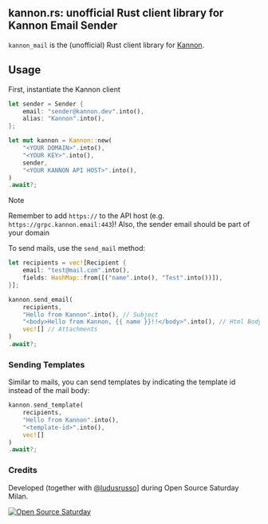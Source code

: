 ## kannon.rs: unofficial Rust client library for Kannon Email Sender

`kannon_mail` is the (unofficial) Rust client library for [Kannon](https://www.kannon.email/).

## Usage

First, instantiate the Kannon client 

```rust
let sender = Sender {
    email: "sender@kannon.dev".into(),
    alias: "Kannon".into(),
};

let mut kannon = Kannon::new(
    "<YOUR DOMAIN>".into(),
    "<YOUR KEY>".into(),
    sender,
    "<YOUR KANNON API HOST>".into(),
)
.await?;
```

> [!NOTE]
> Remember to add `https://` to the API host (e.g. `https://grpc.kannon.email:443`)!
> Also, the sender email should be part of your domain

To send mails, use the `send_mail` method:

```rust
let recipients = vec![Recipient {
    email: "test@mail.com".into(),
    fields: HashMap::from([("name".into(), "Test".into())]),
}];

kannon.send_email(
    recipients,
    "Hello from Kannon".into(), // Subject
    "<body>Hello from Kannon, {{ name }}!!</body>".into(), // Html Body
    vec![] // Attachments
)
.await?;
```

### Sending Templates
Similar to mails, you can send templates by indicating the template id instead of the mail body:

```rust
kannon.send_template(
    recipients,
    "Hello from Kannon".into(),
    "<template-id>".into(),
    vec![]
)
.await?;
```

### Credits
Developed (together with [@ludusrusso](https://github.com/ludusrusso)] during Open Source Saturday Milan.

[![Open Source Saturday](https://img.shields.io/badge/%E2%9D%A4%EF%B8%8F-open%20source%20saturday-F64060.svg)](https://www.meetup.com/it-IT/Open-Source-Saturday-Milano/)